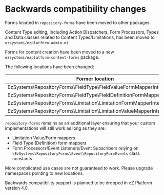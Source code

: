 # Backwards compatibility changes

Forms located in `repository-forms` have been moved to other packages.

Content Type editing, including Action Dispatchers, Form Processors, Types and Data classes related to Content Types/Limitations, has been moved to `ezsystems/ezplatform-admin-ui`.

Forms for content creation have been moved to a new `ezsystems/ezplatform-content-forms` package.

The following locations have been changed:

|Former location|New location|
|---|---|
|EzSystems\RepositoryForms\FieldType\FieldValueFormMapperInterface|EzSystems\EzPlatformContentForms\FieldType\FieldValueFormMapperInterface|
|EzSystems\RepositoryForms\FieldType\FieldDefinitionFormMapperInterface|EzSystems\EzPlatformAdminUi\FieldType\FieldDefinitionFormMapperInterface|
|EzSystems\RepositoryForms\Limitation\LimitationFormMapperInterface|EzSystems\EzPlatformAdminUi\Limitation\LimitationFormMapperInterface|
|EzSystems\RepositoryForms\Limitation\LimitationValueMapperInterface|EzSystems\EzPlatformAdminUi\Limitation\LimitationValueMapperInterface|

`repository-forms` remains as an additional layer ensuring that your custom implementations will still work as long as they are:
* Limitation Value/Form mappers
* Field Type (Definition) form mappers
* Form Processors/Event Listeners/Event Subscribers relying on `\EzSystems\RepositoryForms\Event\RepositoryFormEvents` class constants

More complicated use cases are not guaranteed to work. Please upgrade namespaces pointing to new locations.

Backwards compatibility support is planned to be dropped in eZ Platform version 4.0.
